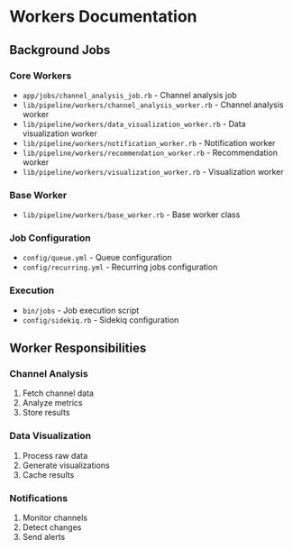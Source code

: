 # Workers Documentation

## Background Jobs

### Core Workers
- `app/jobs/channel_analysis_job.rb` - Channel analysis job
- `lib/pipeline/workers/channel_analysis_worker.rb` - Channel analysis worker
- `lib/pipeline/workers/data_visualization_worker.rb` - Data visualization worker
- `lib/pipeline/workers/notification_worker.rb` - Notification worker
- `lib/pipeline/workers/recommendation_worker.rb` - Recommendation worker
- `lib/pipeline/workers/visualization_worker.rb` - Visualization worker

### Base Worker
- `lib/pipeline/workers/base_worker.rb` - Base worker class

### Job Configuration
- `config/queue.yml` - Queue configuration
- `config/recurring.yml` - Recurring jobs configuration

### Execution
- `bin/jobs` - Job execution script
- `config/sidekiq.rb` - Sidekiq configuration

## Worker Responsibilities

### Channel Analysis
1. Fetch channel data
2. Analyze metrics
3. Store results

### Data Visualization
1. Process raw data
2. Generate visualizations
3. Cache results

### Notifications
1. Monitor channels
2. Detect changes
3. Send alerts